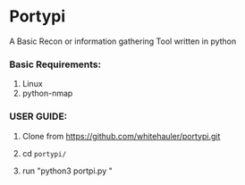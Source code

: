 # Portypi

A Basic Recon or information gathering Tool written in python

### Basic Requirements:

1. Linux
2. python-nmap


### USER GUIDE:

1. Clone from https://github.com/whitehauler/portypi.git

2. cd `portypi/`

3. run "python3 portpi.py <args>"


 


